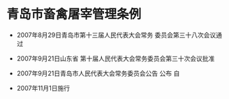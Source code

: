 # 青岛市畜禽屠宰管理条例

- 2007年8月29日青岛市第十三届人民代表大会常务
  委员会第三十八次会议通过

- 2007年9月21日山东省
  第十届人民代表大会常务委员会第三十次会议批准

- 2007年9月21日青岛市人民代表大会常务委员会公告
  公布 自

- 2007年11月1日施行

<!-- INFO END -->
